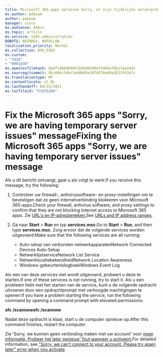 ```yaml
---
title: Microsoft 365-apps oplossen Sorry, er zijn tijdelijke serverproblemen
ms.author: pebaum
author: pebaum
manager: scotv
ms.audience: Admin
ms.topic: article
ms.service: o365-administration
ROBOTS: NOINDEX, NOFOLLOW
localization_priority: Normal
ms.collection: Adm_O365
ms.custom:
- "3420"
- "9001430"
ms.openlocfilehash: 0adf1d66869051b9dd8290ef3466ef9b13aa2d41
ms.sourcegitcommit: 8bc60ec34bc1e40685e3976576e04a2623f63a7c
ms.translationtype: MT
ms.contentlocale: nl-NL
ms.lasthandoff: 04/15/2021
ms.locfileid: "51835266"
---
```

# <a name="fixing-the-microsoft-365-apps-sorry-we-are-having-temporary-server-issues-message"></a><span data-ttu-id="ca805-102">Fix the Microsoft 365 apps "Sorry, we are having temporary server issues" message</span><span class="sxs-lookup"><span data-stu-id="ca805-102">Fixing the Microsoft 365 apps "Sorry, we are having temporary server issues" message</span></span>

<span data-ttu-id="ca805-103">Als u dit bericht ontvangt, gaat u als volgt te werk:</span><span class="sxs-lookup"><span data-stu-id="ca805-103">If you receive this message, try the following:</span></span>

1. <span data-ttu-id="ca805-104">Controleer uw firewall-, antivirussoftware- en proxy-instellingen om te bevestigen dat ze geen internetverbinding blokkeren voor Microsoft 365-apps.</span><span class="sxs-lookup"><span data-stu-id="ca805-104">Check your firewall, antivirus software, and proxy settings to confirm that they are not blocking Internet access to Microsoft 365 apps.</span></span> <span data-ttu-id="ca805-105">Zie [URL's en IP-adresbereiken.](https://docs.microsoft.com/office365/enterprise/urls-and-ip-address-ranges)</span><span class="sxs-lookup"><span data-stu-id="ca805-105">See [URLs and IP address ranges](https://docs.microsoft.com/office365/enterprise/urls-and-ip-address-ranges).</span></span>

2. <span data-ttu-id="ca805-106">Ga naar **Start**  >  **Run** en typ **services.msc**.</span><span class="sxs-lookup"><span data-stu-id="ca805-106">Go to **Start** > **Run**, and then type **services.msc**.</span></span> <span data-ttu-id="ca805-107">Zorg ervoor dat de volgende services worden uitgevoerd:</span><span class="sxs-lookup"><span data-stu-id="ca805-107">Make sure that the following services are all running:</span></span>
    - <span data-ttu-id="ca805-108">Auto-setup van verbonden netwerkapparaten</span><span class="sxs-lookup"><span data-stu-id="ca805-108">Network Connected Devices Auto-Setup</span></span>
    - <span data-ttu-id="ca805-109">Netwerklijstservice</span><span class="sxs-lookup"><span data-stu-id="ca805-109">Network List Service</span></span>
    - <span data-ttu-id="ca805-110">Netwerklocatiebekendheid</span><span class="sxs-lookup"><span data-stu-id="ca805-110">Network Location Awareness</span></span>
    - <span data-ttu-id="ca805-111">Windows-gebeurtenislogboek</span><span class="sxs-lookup"><span data-stu-id="ca805-111">Windows Event Log</span></span>

<span data-ttu-id="ca805-112">Als een van deze services niet wordt uitgevoerd, probeert u deze te starten.</span><span class="sxs-lookup"><span data-stu-id="ca805-112">If one of these services is not running, try to start it.</span></span> <span data-ttu-id="ca805-113">Als u een probleem hebt met het starten van de service, kunt u de volgende opdracht uitvoeren door een opdrachtprompt met verhoogde machtigingen te openen:</span><span class="sxs-lookup"><span data-stu-id="ca805-113">If you have a problem starting the service, run the following command by opening a command prompt with elevated permissions:</span></span>

<span data-ttu-id="ca805-114">**sfc /scannow**</span><span class="sxs-lookup"><span data-stu-id="ca805-114">**sfc /scannow**</span></span>

<span data-ttu-id="ca805-115">Nadat deze opdracht is klaar, start u de computer opnieuw op.</span><span class="sxs-lookup"><span data-stu-id="ca805-115">After this command finishes, restart the computer.</span></span>

<span data-ttu-id="ca805-116">Zie 'Sorry, we kunnen geen verbinding maken met uw account' voor [meer informatie. Probeer het later opnieuw' fout wanneer u activeert.](https://docs.microsoft.com/office/troubleshoot/activation-installation/issue-when-activate-office-from-office-365)</span><span class="sxs-lookup"><span data-stu-id="ca805-116">For detailed information, see ["Sorry, we can't connect to your account. Please try again later" error when you activate](https://docs.microsoft.com/office/troubleshoot/activation-installation/issue-when-activate-office-from-office-365).</span></span>